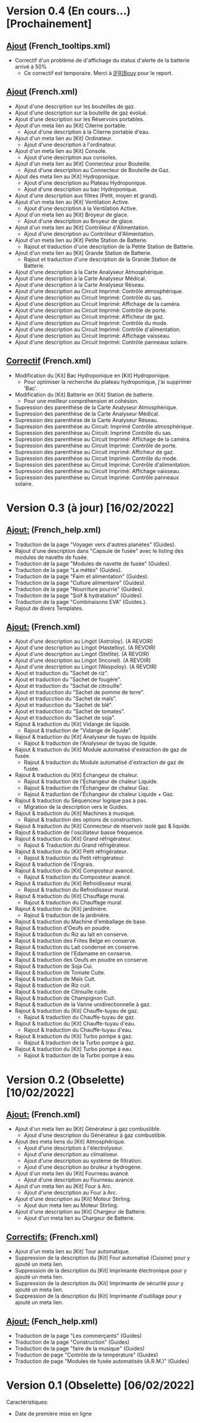 # Version 0.4 (En cours...) [Prochainement]
## <ins>**Ajout**</ins> (French_tooltips.xml)
- Correctif d'un problème de d'affichage du status d'alerte de la batterie arrivé à 50%
  - Ce correctif est temporaire. Merci à [[FR]Bouy](https://steamcommunity.com/app/544550/discussions/0/3177854919323766055/#c3183486320475160897) pour le report.


## <ins>**Ajout**</ins> (French.xml)
- Ajout d'une description sur les bouteilles de gaz.
- Ajout d'une description sur la bouteille de gaz évolué.
- Ajout d'une description sur les Réservoirs portables.
- Ajout d'un meta lien au [Kit] Citerne portable.
  - Ajout d'une description à la Citerne portable d'eau.
- Ajout d'un meta lien au [Kit] Ordinateur.
  - Ajout d'une description à l'ordinateur.
- Ajout d'un meta lien au [Kit] Console.
  - Ajout d'une description aux consoles.
- Ajout d'un meta lien au [Kit] Connecteur pour Bouteille.
  - Ajout d'une descripiton au Connecteur de Bouteille de Gaz.
- Ajout des meta lien au [Kit] Hydroponique. 
  - Ajout d'une description au Plateau Hydroponique.
  - Ajout d'une description au bac Hydroponique.
- Ajout d'une description aux filtres (Petit, moyen et grand).
- Ajout d'un meta lien au [Kit] Ventilation Active.
  - Ajout d'une description à la Ventilation Active.
- Ajout d'un meta lien au [Kit] Broyeur de glace.
  - Ajout d'une description au Broyeur de glace.
- Ajout d'un meta lien au [Kit] Contrôleur d'Alimentation.
  - Ajout d'une description au Contrôleur d'Alimentation.
- Ajout d'un meta lien au [Kit] Petite Station de Batterie.
  - Rajout et traduction d'une description de la Petite Station de Batterie.
- Ajout d'un meta lien au [Kit] Grande Station de Batterie.
  - Rajout et traduction d'une description de la Grande Station de Batterie.
- Ajout d'une description à la Carte Analyseur Atmosphérique.
- Ajout d'une description à la Carte Analyseur Médical.
- Ajout d'une description à la Carte Analyseur Réseau.
- Ajout d'une description au Circuit Imprimé: Contrôle atmosphérique.
- Ajout d'une description au Circuit Imprimé: Contrôle du sas.
- Ajout d'une description au Circuit Imprimé: Affichage de la caméra.
- Ajout d'une description au Circuit Imprimé: Contrôle de porte.
- Ajout d'une description au Circuit imprimé: Afficheur de gaz.
- Ajout d'une description au Circuit Imprimé: Contrôle du mode.
- Ajout d'une description au Circuit Imprimé: Contrôle d'alimentation.
- Ajout d'une description au Circuit Imprimé: Affichage vaisseau.
- Ajout d'une description au Circuit Imprimé: Contrôle panneaux solaire.
  
## <ins>**Correctif**</ins> (French.xml)
- Modification du [Kit] Bac Hydroponique en [Kit] Hydroponique.
  - Pour optimiser la recherche du plateau hydroponique, j'ai supprimer 'Bac'.
- Modification du [Kit] Batterie en [Kit] Station de batterie.
  - Pour une meilleur compréhension et cohésion.
- Supression des parenthèse de la Carte Analyseur Atmosphérique.
- Supression des parenthèse de la Carte Analyseur Médical.
- Supression des parenthèse de la Carte Analyseur Réseau.
- Supression des parenthèse au Circuit: Imprimé Contrôle atmosphérique.
- Supression des parenthèse au Circuit: Imprimé Contrôle du sas.
- Supression des parenthèse au Circuit Imprimé: Affichage de la caméra.
- Supression des parenthèse au Circuit Imprimé: Contrôle de porte.
- Supression des parenthèse au Circuit imprimé: Afficheur de gaz.
- Supression des parenthèse au Circuit Imprimé: Contrôle du mode.
- Supression des parenthèse au Circuit Imprimé: Contrôle d'alimentation.
- Supression des parenthèse au Circuit Imprimé: Affichage vaisseau.
- Supression des parenthèse au Circuit Imprimé: Contrôle panneaux solaire.

# Version 0.3 (à jour) [16/02/2022]
## <ins>**Ajout:**</ins> (French_help.xml)
  - Traduction de la page "Voyager vers d'autres planètes" (Guides).
  - Rajout d'une description dans "Capsule de fusée" avec le listing des modules de navette de fusée.
  - Traduction de la page "Modules de navette de fusée" (Guides).
  - Traduction de la page "La météo" (Guides).
  - Traduction de la page "Faim et alimentation" (Guides).
  - Traduction de la page "Culture alimentaire" (Guides).
  - Traduction de la page "Nourriture pourrie" (Guides).
  - Traduction de la page "Soif & hydratation" (Guides).
  - Traduction de la page "Combinaisons EVA" (Guides.).
  - Rajout de divers Templates.
## <ins>**Ajout:**</ins> (French.xml)
- Ajout d'une description au Lingot (Astroloy). (A REVOIR)
- Ajout d'une description au Lingot (Hastelloy). (A REVOIR)
- Ajout d'une description au Lingot (Stellite). (A REVOIR)
- Ajout d'une description au Lingot (Inconel). (A REVOIR)
- Ajout d'une description au Lingot (Waspoloy). (A REVOIR)
- Ajout et traduction du "Sachet de riz".
- Ajout et traduction du "Sachet de fougère".
- Ajout et traduction du "Sachat de citrouille".
- Ajout et traducction du "Sachet de pomme de terre".
- Ajout et traducction du "Sachet de maïs".
- Ajout et traducction du "Sachet de blé".
- Ajout et traducction du "Sachet de tomates".
- Ajout et traducction du "Sachet de soja".
- Rajout & traduction du [Kit] Vidange de liquide.
  - Rajout & traduction de "Vidange de liquide".
- Rajout & traduction du [Kit] Analyseur de tuyau de liquide.
  - Rajout & traduction de l'Analyseur de tuyau de liquide.
- Rajout & traduction du [Kit] Module automatisé d'extraction de gaz de fusée.
  - Rajout & traduction du Module automatisé d'extraction de gaz de fusée.
- Rajout & traduction du [Kit] Échangeur de chaleur.
  - Rajout & traduction de l'Échangeur de chaleur Liquide.
  - Rajout & traduction de l'Échangeur de chaleur Gaz.
  - Rajout & traduction de l'Échangeur de chaleur Liquide + Gaz.
- Rajout & traduction du Séquenceur logique pas à pas.
  - Migration de la description vers le Guides.
- Rajout & traduction du [Kit] Machines à musique.
  - Rajout & traduction des options de construction.
- Rajout & traduction du [Kit] Connecteur de réservoir isolé gaz & liquide.
- Rajout & traduction de l'oscillateur basse fréquence.
- Rajout & traduction du [Kit] Grand réfrigérateur.
  - Rajout & Traduction du Grand réfrigérateur. 
- Rajout & traduction du [Kit] Petit réfrigérateur.
  - Rajout & traduction du Petit réfrigérateur.
- Rajout & traduction de l'Engrais.
- Rajout & traduction du [Kit] Composteur avancé.
  - Rajout & traduction du Composteur avancé.
- Rajout & traduction du [Kit] Refroidisseur mural.
  - Rajout & traduction du Refroidisseur mural.
- Rajout & traduction du [Kit] Chauffage mural.
  - Rajout & traduction du Chauffage mural.
- Rajout & traduction du [Kit] jardinière.
  - Rajout & traduction de la jardinière.
- Rajout & traduction du Machine d'emballage de base.
- Rajout & traduction d'Oeufs en poudre.
- Rajout & traduction du Riz au lait en conserve.
- Rajout & traduction des Frites Belge en conserve. 
- Rajout & traduction du Lait condensé en conserve. 
- Rajout & traduction de l'Edamame en conserve.
- Rajout & traduction des Oeufs en poudre en conserve.
- Rajout & traduction de Soja Cui.
- Rajout & traduction de Tomate Cuite.
- Rajout & traduction de Maïs Cuit.
- Rajout & traduction de Riz cuit.
- Rajout & traduction de Citrouille cuite.
- Rajout & traduction de Champignon Cuit.
- Rajout & traduction de la Vanne unidirectionnelle à gaz.
- Rajout & traduction du [Kit] Chauffe-tuyau de gaz.
  - Rajout & traduction du Chauffe-tuyau de gaz.
- Rajout & traduction du [Kit] Chauffe-tuyau d'eau.
  - Rajout & traduction du Chauffe-tuyau d'eau.
- Rajout & traduction du [Kit] Turbo pompe  à gaz.
  - Rajout & traduction de la Turbo pompe  à gaz.
- Rajout & traduction du [Kit] Turbo pompe à eau.
  - Rajout & traduction de la Turbo pompe à eau.
# Version 0.2 (Obselette) [10/02/2022]

## <ins>**Ajout:**</ins> (French.xml)

  - Ajout d'un meta lien au [Kit] Générateur à gaz combustible.
    - Ajout d'une description du Générateur à gaz combustible.
  - Ajout des meta liens du [Kit] Atmosphérique.
    - Ajout d'une description à l'électrolyseur.
    - Ajout d'une description au climatiseur.
    - Ajout d'une description au système de filtration.
    - Ajout d'une description au bruleur à hydrogène.
  - Ajout d'un meta lien du [Kit] Fourneau avancé.
    - Ajout d'une description au Fourneau avancé.
  - Ajout d'un meta lien au [Kit] Four à Arc.
    - Ajout d'une description au Four à Arc.
  - Ajout d'une description au [Kit] Moteur Stirling.
    - Ajout dun meta lien au Moteur Stirling.
  - Ajout d'une description au [Kit] Chargeur de Batterie.
    - Ajout d'un meta lien au Chargeur de Batterie.

## <ins>**Correctifs:**</ins> (French.xml)
- Ajout d'un meta lien au [Kit] Tour automatique.
- Suppression de la description du [Kit] Four automatisé (Cuisine) pour y ajouté un meta lien.
- Suppression de la description du [Kit] Imprimante électronique pour y ajouté un meta lien.
- Suppression de la description du [Kit] Imprimante de sécurité pour y ajouté un meta lien.
- Suppression de la description du [Kit] Imprimante d'outillage pour y ajouté un meta lien.

## <ins>**Ajout:**</ins> (Fench_help.xml)
- Traduction de la page "Les commerçants" (Guides)
- Traduction de la page "Construction" (Guides)
- Traduction de la page "faire de la musique" (Guides)
- Traduction de page "Contrôle de la température" (Guides)
- Traduction de page "Modules de fusée automatisés (A.R.M.)" (Guides)
# Version 0.1 (Obselette) [06/02/2022]

Caractéristiques:

  - Date de première mise en ligne
  
